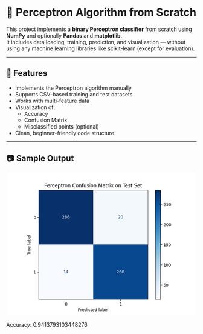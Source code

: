 # 🧠 Perceptron Algorithm from Scratch

This project implements a **binary Perceptron classifier** from scratch using **NumPy** and optionally **Pandas** and **matplotlib**.  
It includes data loading, training, prediction, and visualization — without using any machine learning libraries like scikit-learn (except for evaluation).

---

## 📌 Features

- Implements the Perceptron algorithm manually
- Supports CSV-based training and test datasets
- Works with multi-feature data
- Visualization of:
  - Accuracy
  - Confusion Matrix
  - Misclassified points (optional)
- Clean, beginner-friendly code structure

---

## 📷 Sample Output

<p align="center">
  <img src="./Confusion_matrix.png" alt="Confusion Matrix Plot" width="500"/>
</p>

Accuracy: 0.9413793103448276

